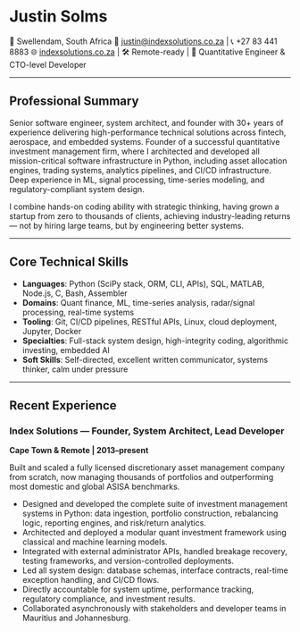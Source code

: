 Justin Solms
============

📍 Swellendam, South Africa
📧 justin@indexsolutions.co.za | 📞 +27 83 441 8883
🌐 [indexsolutions.co.za](https://www.indexsolutions.co.za) | 🛠️ Remote-ready | 🧠 Quantitative Engineer & CTO-level Developer

---

## Professional Summary

Senior software engineer, system architect, and founder with 30+ years of experience delivering high-performance technical solutions across fintech, aerospace, and embedded systems. Founder of a successful quantitative investment management firm, where I architected and developed all mission-critical software infrastructure in Python, including asset allocation engines, trading systems, analytics pipelines, and CI/CD infrastructure. Deep experience in ML, signal processing, time-series modeling, and regulatory-compliant system design.

I combine hands-on coding ability with strategic thinking, having grown a startup from zero to thousands of clients, achieving industry-leading returns — not by hiring large teams, but by engineering better systems.

---

## Core Technical Skills

- **Languages**: Python (SciPy stack, ORM, CLI, APIs), SQL, MATLAB, Node.js, C, Bash, Assembler
- **Domains**: Quant finance, ML, time-series analysis, radar/signal processing, real-time systems
- **Tooling**: Git, CI/CD pipelines, RESTful APIs, Linux, cloud deployment, Jupyter, Docker
- **Specialties**: Full-stack system design, high-integrity coding, algorithmic investing, embedded AI
- **Soft Skills**: Self-directed, excellent written communicator, systems thinker, calm under pressure

---

## Recent Experience

### Index Solutions — Founder, System Architect, Lead Developer
**Cape Town & Remote | 2013–present**

Built and scaled a fully licensed discretionary asset management company from scratch, now managing thousands of portfolios and outperforming most domestic and global ASISA benchmarks.

- Designed and developed the complete suite of investment management systems in Python: data ingestion, portfolio construction, rebalancing logic, reporting engines, and risk/return analytics.
- Architected and deployed a modular quant investment framework using classical and machine learning models.
- Integrated with external administrator APIs, handled breakage recovery, testing frameworks, and version-controlled deployments.
- Led all system design: database schemas, interface contracts, real-time exception handling, and CI/CD flows.
- Directly accountable for system uptime, performance tracking, regulatory compliance, and investment results.
- Collaborated asynchronously with stakeholders and developer teams in Mauritius and Johannesburg.

